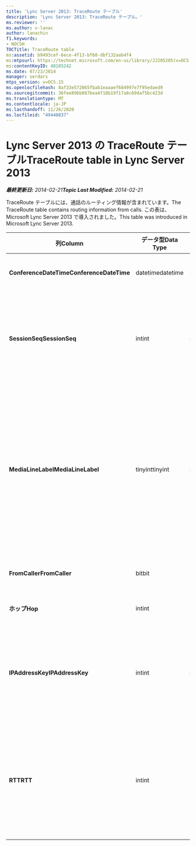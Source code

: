 ```yaml
---
title: 'Lync Server 2013: TraceRoute テーブル'
description: 'Lync Server 2013: TraceRoute テーブル。'
ms.reviewer: ''
ms.author: v-lanac
author: lanachin
f1.keywords:
- NOCSH
TOCTitle: TraceRoute table
ms:assetid: b9493cef-6ece-4f13-bf68-dbf132aab4f4
ms:mtpsurl: https://technet.microsoft.com/en-us/library/JJ205205(v=OCS.15)
ms:contentKeyID: 48185242
ms.date: 07/23/2014
manager: serdars
mtps_version: v=OCS.15
ms.openlocfilehash: 8af33e572065fbab1eaaaef684997e7f95edaed9
ms.sourcegitcommit: 36fee89bb887bea4f18b19f17a8c69daf5bc423d
ms.translationtype: MT
ms.contentlocale: ja-JP
ms.lasthandoff: 11/26/2020
ms.locfileid: "49440837"
---
```

# <a name="traceroute-table-in-lync-server-2013"></a><span data-ttu-id="75d4c-103">Lync Server 2013 の TraceRoute テーブル</span><span class="sxs-lookup"><span data-stu-id="75d4c-103">TraceRoute table in Lync Server 2013</span></span>

<div data-xmlns="http://www.w3.org/1999/xhtml">

<div class="topic" data-xmlns="http://www.w3.org/1999/xhtml" data-msxsl="urn:schemas-microsoft-com:xslt" data-cs="https://msdn.microsoft.com/">

<div data-asp="https://msdn2.microsoft.com/asp">



</div>

<div id="mainSection">

<div id="mainBody"><span data-ttu-id="75d4c-104">

<span> </span></span><span class="sxs-lookup"><span data-stu-id="75d4c-104">

<span> </span></span></span>

<span data-ttu-id="75d4c-105">_**最終更新日:** 2014-02-21_</span><span class="sxs-lookup"><span data-stu-id="75d4c-105">_**Topic Last Modified:** 2014-02-21_</span></span>

<span data-ttu-id="75d4c-106">TraceRoute テーブルには、通話のルーティング情報が含まれています。</span><span class="sxs-lookup"><span data-stu-id="75d4c-106">The TraceRoute table contains routing information from calls.</span></span> <span data-ttu-id="75d4c-107">この表は、Microsoft Lync Server 2013 で導入されました。</span><span class="sxs-lookup"><span data-stu-id="75d4c-107">This table was introduced in Microsoft Lync Server 2013.</span></span>


<table>
<colgroup>
<col style="width: 25%" />
<col style="width: 25%" />
<col style="width: 25%" />
<col style="width: 25%" />
</colgroup>
<thead>
<tr class="header">
<th><span data-ttu-id="75d4c-108"><strong>列</strong></span><span class="sxs-lookup"><span data-stu-id="75d4c-108"><strong>Column</strong></span></span></th>
<th><span data-ttu-id="75d4c-109"><strong>データ型</strong></span><span class="sxs-lookup"><span data-stu-id="75d4c-109"><strong>Data Type</strong></span></span></th>
<th><span data-ttu-id="75d4c-110"><strong>キー/インデックス</strong></span><span class="sxs-lookup"><span data-stu-id="75d4c-110"><strong>Key/Index</strong></span></span></th>
<th><span data-ttu-id="75d4c-111"><strong>詳細</strong></span><span class="sxs-lookup"><span data-stu-id="75d4c-111"><strong>Details</strong></span></span></th>
</tr>
</thead>
<tbody>
<tr class="odd">
<td><p><span data-ttu-id="75d4c-112"><strong>ConferenceDateTime</strong></span><span class="sxs-lookup"><span data-stu-id="75d4c-112"><strong>ConferenceDateTime</strong></span></span></p></td>
<td><p><span data-ttu-id="75d4c-113">datetime</span><span class="sxs-lookup"><span data-stu-id="75d4c-113">datetime</span></span></p></td>
<td><p><span data-ttu-id="75d4c-114">プライマリ、外部</span><span class="sxs-lookup"><span data-stu-id="75d4c-114">Primary, Foreign</span></span></p></td>
<td><p><span data-ttu-id="75d4c-115">通話が開始された日付と時刻。</span><span class="sxs-lookup"><span data-stu-id="75d4c-115">Date and time that the call began.</span></span></p></td>
</tr>
<tr class="even">
<td><p><span data-ttu-id="75d4c-116"><strong>SessionSeq</strong></span><span class="sxs-lookup"><span data-stu-id="75d4c-116"><strong>SessionSeq</strong></span></span></p></td>
<td><p><span data-ttu-id="75d4c-117">int</span><span class="sxs-lookup"><span data-stu-id="75d4c-117">int</span></span></p></td>
<td><p><span data-ttu-id="75d4c-118">プライマリ、外部</span><span class="sxs-lookup"><span data-stu-id="75d4c-118">Primary, Foreign</span></span></p></td>
<td><p><span data-ttu-id="75d4c-119">同じ日付と同時に開始された可能性がある複数の通話を区別するために使用される一意の識別子。</span><span class="sxs-lookup"><span data-stu-id="75d4c-119">Unique identifier used to distinguish between multiple calls that might have begun on the same date and at the same time.</span></span></p></td>
</tr>
<tr class="odd">
<td><p><span data-ttu-id="75d4c-120"><strong>MediaLineLabel</strong></span><span class="sxs-lookup"><span data-stu-id="75d4c-120"><strong>MediaLineLabel</strong></span></span></p></td>
<td><p><span data-ttu-id="75d4c-121">tinyint</span><span class="sxs-lookup"><span data-stu-id="75d4c-121">tinyint</span></span></p></td>
<td><p><span data-ttu-id="75d4c-122">プライマリ、外部</span><span class="sxs-lookup"><span data-stu-id="75d4c-122">Primary, Foreign</span></span></p></td>
<td><p><span data-ttu-id="75d4c-123">通話で使用されるビデオラインの種類を表します。</span><span class="sxs-lookup"><span data-stu-id="75d4c-123">Represents the type of video line used in the call.</span></span> <span data-ttu-id="75d4c-124">有効な値は次のとおりです。</span><span class="sxs-lookup"><span data-stu-id="75d4c-124">Allowed values are:</span></span></p>
<ul>
<li><p><span data-ttu-id="75d4c-125">0–音声</span><span class="sxs-lookup"><span data-stu-id="75d4c-125">0 – Audio</span></span></p></li>
<li><p><span data-ttu-id="75d4c-126">1-ビデオ</span><span class="sxs-lookup"><span data-stu-id="75d4c-126">1 – Video</span></span></p></li>
<li><p><span data-ttu-id="75d4c-127">2-パノラマビデオ</span><span class="sxs-lookup"><span data-stu-id="75d4c-127">2 – Panoramic video</span></span></p></li>
<li><p><span data-ttu-id="75d4c-128">3-アプリケーション/デスクトップ共有</span><span class="sxs-lookup"><span data-stu-id="75d4c-128">3 – Application/Desktop sharing</span></span></p></li>
</ul></td>
</tr>
<tr class="even">
<td><p><span data-ttu-id="75d4c-129"><strong>FromCaller</strong></span><span class="sxs-lookup"><span data-stu-id="75d4c-129"><strong>FromCaller</strong></span></span></p></td>
<td><p><span data-ttu-id="75d4c-130">bit</span><span class="sxs-lookup"><span data-stu-id="75d4c-130">bit</span></span></p></td>
<td><p><span data-ttu-id="75d4c-131">Primary</span><span class="sxs-lookup"><span data-stu-id="75d4c-131">Primary</span></span></p></td>
<td><p><span data-ttu-id="75d4c-132">通話を発信したエンドポイント。</span><span class="sxs-lookup"><span data-stu-id="75d4c-132">Endpoint that placed the call.</span></span></p></td>
</tr>
<tr class="odd">
<td><p><span data-ttu-id="75d4c-133"><strong>ホップ</strong></span><span class="sxs-lookup"><span data-stu-id="75d4c-133"><strong>Hop</strong></span></span></p></td>
<td><p><span data-ttu-id="75d4c-134">int</span><span class="sxs-lookup"><span data-stu-id="75d4c-134">int</span></span></p></td>
<td></td>
<td><p><span data-ttu-id="75d4c-135">ネットワークホップ/</span><span class="sxs-lookup"><span data-stu-id="75d4c-135">Network hop/</span></span></p></td>
</tr>
<tr class="even">
<td><p><span data-ttu-id="75d4c-136"><strong>IPAddressKey</strong></span><span class="sxs-lookup"><span data-stu-id="75d4c-136"><strong>IPAddressKey</strong></span></span></p></td>
<td><p><span data-ttu-id="75d4c-137">int</span><span class="sxs-lookup"><span data-stu-id="75d4c-137">int</span></span></p></td>
<td><p><span data-ttu-id="75d4c-138">外部</span><span class="sxs-lookup"><span data-stu-id="75d4c-138">Foreign</span></span></p></td>
<td><p><span data-ttu-id="75d4c-139">IP アドレスの一意の識別子。</span><span class="sxs-lookup"><span data-stu-id="75d4c-139">Unique identifier for the IP address.</span></span> <span data-ttu-id="75d4c-140">IP アドレス情報は、 <a href="lync-server-2013-ipaddress-table.md">Lync Server 2013 の IPAddress テーブル</a>に格納されます。</span><span class="sxs-lookup"><span data-stu-id="75d4c-140">IP address information is stored in the <a href="lync-server-2013-ipaddress-table.md">IPAddress table in Lync Server 2013</a>.</span></span></p></td>
</tr>
<tr class="odd">
<td><p><span data-ttu-id="75d4c-141"><strong>RTT</strong></span><span class="sxs-lookup"><span data-stu-id="75d4c-141"><strong>RTT</strong></span></span></p></td>
<td><p><span data-ttu-id="75d4c-142">int</span><span class="sxs-lookup"><span data-stu-id="75d4c-142">int</span></span></p></td>
<td></td>
<td><p><span data-ttu-id="75d4c-143">往復時間。</span><span class="sxs-lookup"><span data-stu-id="75d4c-143">Roundtrip time.</span></span> <span data-ttu-id="75d4c-144">往復時間は、ボイスパケットがその宛先に到達し、受信した通知を返信するのにかかる時間を測定します。</span><span class="sxs-lookup"><span data-stu-id="75d4c-144">The roundtrip time measures the amount of time it takes for a voice packet to reach its destination and then send back notification that it was received.</span></span></p></td>
</tr>
</tbody>
</table><span data-ttu-id="75d4c-145">


</div>

<span> </span>

</div>

</div>

</span><span class="sxs-lookup"><span data-stu-id="75d4c-145">


</div>

<span> </span>

</div>

</div>

</span></span></div>

